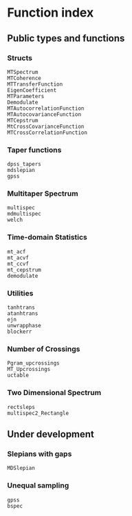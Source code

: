 
# Function index

## Public types and functions

### Structs

```@docs
MTSpectrum
MTCoherence
MTTransferFunction
EigenCoefficient
MTParameters
Demodulate
MTAutocorrelationFunction
MTAutocovarianceFunction
MTCepstrum
MtCrossCovarianceFunction
MTCrossCorrelationFunction
```

### Taper functions
```@docs
dpss_tapers
mdslepian
gpss
```

### Multitaper Spectrum 
```@docs
multispec
mdmultispec
welch
```

### Time-domain Statistics
```@docs
mt_acf
mt_acvf
mt_ccvf
mt_cepstrum
demodulate
```

### Utilities
```@docs
tanhtrans
atanhtrans
ejn
unwrapphase
blockerr
```

### Number of Crossings
```@docs
Pgram_upcrossings
MT_Upcrossings
uctable
```

### Two Dimensional Spectrum 
```@docs
rectsleps
multispec2_Rectangle
```
## Under development

### Slepians with gaps
```@docs
MDSlepian
```

### Unequal sampling
```@docs
gpss
bspec
```
